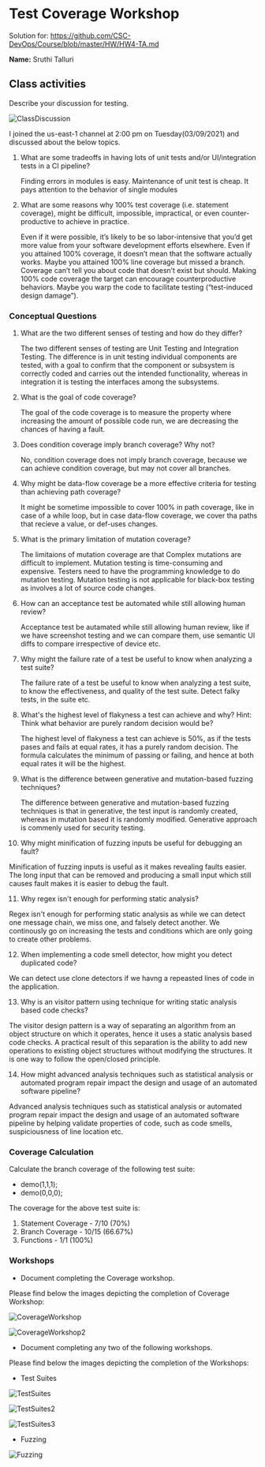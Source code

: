 # Test Coverage Workshop

Solution for: https://github.com/CSC-DevOps/Course/blob/master/HW/HW4-TA.md

**Name:** Sruthi Talluri 

## Class activities

Describe your discussion for testing.


![ClassDiscussion](https://media.github.ncsu.edu/user/16063/files/ae361480-933d-11eb-9a2a-8856c290a82d)

I joined the us-east-1 channel at 2:00 pm on Tuesday(03/09/2021) and discussed about the below topics.

1. What are some tradeoffs in having lots of unit tests and/or UI/integration tests in a CI pipeline?

   Finding errors in modules is easy. Maintenance of unit test is cheap. It pays attention to the behavior of single modules

2. What are some reasons why 100% test coverage (i.e. statement coverage), might be difficult, impossible, impractical, or even counter-productive to achieve in practice.

   Even if it were possible, it’s likely to be so labor-intensive that you’d get more value from your software development efforts elsewhere. Even if you attained 100% coverage, it doesn’t mean that the software actually works. Maybe you attained 100% line coverage but missed a branch. Coverage can’t tell you about code that doesn’t exist but should. Making 100% code coverage the target can encourage counterproductive behaviors. Maybe you warp the code to facilitate testing (“test-induced design damage”). 

### Conceptual Questions

1. What are the two different senses of testing and how do they differ?

   The two different senses of testing are Unit Testing and Integration Testing. The difference is in unit testing individual components are tested, with a goal to confirm that the component or subsystem is correctly coded and carries out the intended functionality, whereas in integration it is testing the interfaces among the subsystems. 

2. What is the goal of code coverage?

   The goal of the code coverage is to measure the property where increasing the amount of possible code run, we are decreasing the chances of having a fault. 

3. Does condition coverage imply branch coverage? Why not?

   No, condition coverage does not imply branch coverage, because we can achieve condition coverage, but may not cover all branches. 

4. Why might be data-flow coverage be a more effective criteria for testing than achieving path coverage?

   It might be sometime impossible to cover 100% in path coverage, like in case of a while loop, but in case data-flow coverage, we cover tha paths that recieve a value, or def-uses changes. 

5. What is the primary limitation of mutation coverage?

   The limitaions of mutation coverage are that Complex mutations are difficult to implement. Mutation testing is time-consuming and expensive. Testers need to have the programming knowledge to do mutation testing. Mutation testing is not applicable for black-box testing as involves a lot of source code changes.   

6. How can an acceptance test be automated while still allowing human review?

   Acceptance test be autamated while still allowing human review, like if we have screenshot testing and we can compare them, use semantic UI diffs to compare irrespective of device etc. 

7. Why might the failure rate of a test be useful to know when analyzing a test suite?

   The failure rate of a test be useful to know when analyzing a test suite, to know the effectiveness, and quality of the test suite. Detect falky tests, in the suite etc. 

8. What's the highest level of flakyness a test can achieve and why? Hint: Think what behavior are purely random decision would be?

   The highest level of flakyness a test can achieve is 50%, as if the tests pases and fails at equal rates, it has a purely random decision. The formula calculates the minimum of passing or failing, and hence at both equal rates it will be the highest. 

9. What is the difference between generative and mutation-based fuzzing techniques?
   
   The difference between generative and mutation-based fuzzing techniques is that in generative, the test input is randomly created, whereas in mutation based it is randomly modified. Generative approach is commenly used for security testing. 

10. Why might minification of fuzzing inputs be useful for debugging an fault?
   
   Minification of fuzzing inputs is useful as it makes revealing faults easier. The long input that can be removed and producing a small input which still causes fault makes it is easier to debug the fault. 

11. Why regex isn't enough for performing static analysis?

   Regex isn't enough for performing static analysis as while we can detect one message chain, we miss one, and falsely detect another. We continously go on increasing the tests and conditions which are only going to create other problems. 

12. When implementing a code smell detector, how might you detect duplicated code?

   We can detect use clone detectors if we havng a repeasted lines of code in the application. 


13. Why is an visitor pattern using technique for writing static analysis based code checks?
   
   The visitor design pattern is a way of separating an algorithm from an object structure on which it operates, hence it uses a static analysis based code checks. A practical result of this separation is the ability to add new operations to existing object structures without modifying the structures. It is one way to follow the open/closed principle.

14. How might advanced analysis techniques such as statistical analysis or automated program repair impact the design and usage of an automated software pipeline?

   Advanced analysis techniques such as statistical analysis or automated program repair impact the design and usage of an automated software pipeline by helping validate properties of code, such as code smells, suspiciousness of line location etc. 


### Coverage Calculation 

Calculate the branch coverage of the following test suite:
   - demo(1,1,1);
   - demo(0,0,0);

The coverage for the above test suite is: 

1. Statement Coverage - 7/10 (70%)
2. Branch Coverage - 10/15 (66.67%)
3. Functions - 1/1 (100%)


### Workshops

* Document completing the Coverage workshop.

Please find below the images depicting the completion of Coverage Workshop: 

![CoverageWorkshop](https://media.github.ncsu.edu/user/16063/files/aeceab00-933d-11eb-939c-a13cd413dee4)

![CoverageWorkshop2](https://media.github.ncsu.edu/user/16063/files/b42bf580-933d-11eb-9a26-f7a131ba4a76)

* Document completing any two of the following workshops. 

Please find below the images depicting the completion of the Workshops: 
   - Test Suites

   ![TestSuites](https://media.github.ncsu.edu/user/16063/files/b55d2280-933d-11eb-9644-a5e44aacb96a)

   ![TestSuites2](https://media.github.ncsu.edu/user/16063/files/b5f5b900-933d-11eb-8342-783301a9df88)

   ![TestSuites3](https://media.github.ncsu.edu/user/16063/files/b68e4f80-933d-11eb-9407-a2fbf7820147)   

   - Fuzzing

   ![Fuzzing](https://media.github.ncsu.edu/user/16063/files/b7bf7c80-933d-11eb-88a3-8d1dee6b6ee4)


